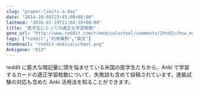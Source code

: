 ```yaml
---
slug: "proper-limits-a-day"
date: "2014-10-05T23:45:00+00:00"
lastmod: "2016-01-19T11:04:18+00:00"
title: "医学生にとっての適正な学習枚数"
gene_url: "http://www.reddit.com/r/medicalschool/comments/2hnd2s/how_many_anki_cards_do_you_do_in_a_day/"
tags: ["reddit","利用事例","英文"]
thumbnail: "reddit-medicalschool.png"
Ankigene: "013"
---
```

reddit に膨大な暗記量に頭を悩ませている米国の医学生たちから、Anki で学習するカードの適正学習枚数について、失敗談も含めて投稿されています。進級試験の対応も含めた Anki 活用法を知ることができます。

